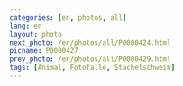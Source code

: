 ```yaml
---
categories: [en, photos, all]
lang: en
layout: photo
next_photo: /en/photos/all/P0000424.html
picname: P0000427
prev_photo: /en/photos/all/P0000429.html
tags: [Animal, Fotofalle, Stachelschwein]
---
```


